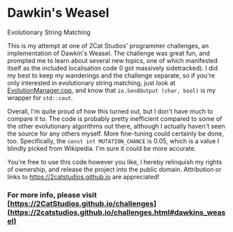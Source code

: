 # Dawkin's Weasel
Evolutionary String Matching

This is my attempt at one of 2Cat Studios' programmer challenges, an implementation of Dawkin's Weasel. The challenge was great fun, and prompted me to learn about several new topics, one of which manifested itself as the included localisation code (I got massively sidetracked). I did my best to keep my wanderings and the challenge separate, so if you're only interested in evolutionary string matching, just look at [EvolutionManager.cpp](https://github.com/AVividLight/Dawkins-Weasel/blob/master/src/EvolutionManager.cpp), and know that `io.SendOutput (char, bool)` is my wrapper for `std::cout`.

Overall, I'm quite proud of how this turned out, but I don't have much to compare it to. The code is probably pretty inefficient compared to some of the other evolutionary algorithms out there, although I actually haven't seen the source for any others myself. More fine-tuning could certainly be done, too. Specifically, the `const int MUTATION_CHANCE` is 0.05, which is a value I blindly picked from Wikipedia. I'm sure it could be more accurate.

You're free to use this code however you like, I hereby relinquish my rights of ownership, and release the project into the public domain. Attribution or links to https://2catstudios.github.io are appreciated!

### For more info, please visit [https://2CatStudios.github.io/challenges](https://2catstudios.github.io/challenges.html#dawkins_weasel)

